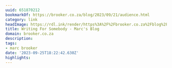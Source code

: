 ```yaml
---
uuid: 651870212
bookmarkOf: https://brooker.co.za/blog/2023/09/21/audience.html
category: link
headImage: https://rdl.ink/render/https%3A%2F%2Fbrooker.co.za%2Fblog%2F2023%2F09%2F21%2Faudience.html
title: Writing For Somebody - Marc's Blog
domain: brooker.co.za
description: 
tags:
- marc brooker
date: '2023-09-25T18:22:42.630Z'
highlights: 
---
```



